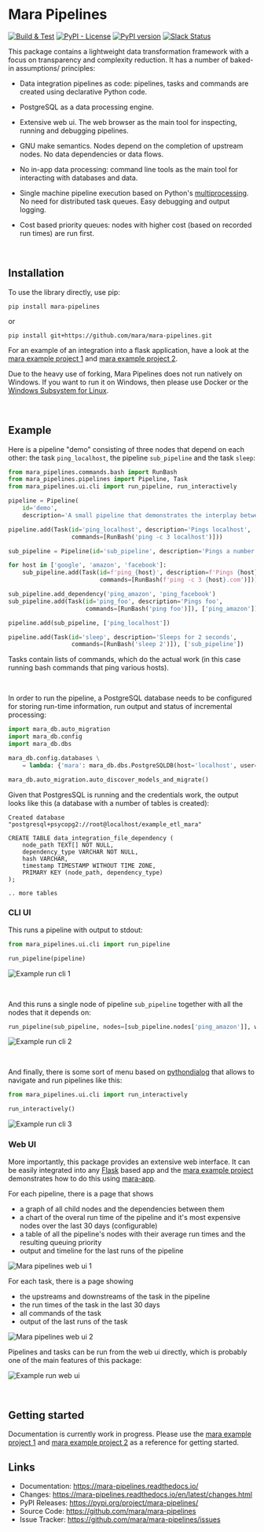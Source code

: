 # Mara Pipelines

[![Build & Test](https://github.com/mara/mara-pipelines/actions/workflows/build.yaml/badge.svg)](https://github.com/mara/mara-pipelines/actions/workflows/build.yaml)
[![PyPI - License](https://img.shields.io/pypi/l/mara-pipelines.svg)](https://github.com/mara/mara-pipelines/blob/master/LICENSE)
[![PyPI version](https://badge.fury.io/py/mara-pipelines.svg)](https://badge.fury.io/py/mara-pipelines)
[![Slack Status](https://img.shields.io/badge/slack-join_chat-white.svg?logo=slack&style=social)](https://communityinviter.com/apps/mara-users/public-invite)



This package contains a lightweight data transformation framework with a focus on transparency and complexity reduction. It has a number of baked-in assumptions/ principles:

- Data integration pipelines as code: pipelines, tasks and commands are created using declarative Python code.

- PostgreSQL as a data processing engine.

- Extensive web ui. The web browser as the main tool for inspecting, running and debugging pipelines.

- GNU make semantics. Nodes depend on the completion of upstream nodes. No data dependencies or data flows.

- No in-app data processing: command line tools as the main tool for interacting with databases and data.

- Single machine pipeline execution based on Python's [multiprocessing](https://docs.python.org/3.6/library/multiprocessing.html). No need for distributed task queues. Easy debugging and output logging.

- Cost based priority queues: nodes with higher cost (based on recorded run times) are run first.

&nbsp;

## Installation

To use the library directly, use pip:

```
pip install mara-pipelines
```

or
 
```
pip install git+https://github.com/mara/mara-pipelines.git
```

For an example of an integration into a flask application, have a look at the [mara example project 1](https://github.com/mara/mara-example-project-1) and [mara example project 2](https://github.com/mara/mara-example-project-2).

Due to the heavy use of forking, Mara Pipelines does not run natively on Windows. If you want to run it on Windows, then please use Docker or the [Windows Subsystem for Linux](https://en.wikipedia.org/wiki/Windows_Subsystem_for_Linux). 

&nbsp;

## Example

Here is a pipeline "demo" consisting of three nodes that depend on each other: the task `ping_localhost`, the pipeline `sub_pipeline` and the task `sleep`:

```python
from mara_pipelines.commands.bash import RunBash
from mara_pipelines.pipelines import Pipeline, Task
from mara_pipelines.ui.cli import run_pipeline, run_interactively

pipeline = Pipeline(
    id='demo',
    description='A small pipeline that demonstrates the interplay between pipelines, tasks and commands')

pipeline.add(Task(id='ping_localhost', description='Pings localhost',
                  commands=[RunBash('ping -c 3 localhost')]))

sub_pipeline = Pipeline(id='sub_pipeline', description='Pings a number of hosts')

for host in ['google', 'amazon', 'facebook']:
    sub_pipeline.add(Task(id=f'ping_{host}', description=f'Pings {host}',
                          commands=[RunBash(f'ping -c 3 {host}.com')]))

sub_pipeline.add_dependency('ping_amazon', 'ping_facebook')
sub_pipeline.add(Task(id='ping_foo', description='Pings foo',
                      commands=[RunBash('ping foo')]), ['ping_amazon'])

pipeline.add(sub_pipeline, ['ping_localhost'])

pipeline.add(Task(id='sleep', description='Sleeps for 2 seconds',
                  commands=[RunBash('sleep 2')]), ['sub_pipeline'])
```

Tasks contain lists of commands, which do the actual work (in this case running bash commands that ping various hosts). 

&nbsp;

In order to run the pipeline, a PostgreSQL database needs to be configured for storing run-time information, run output and status of incremental processing: 

```python
import mara_db.auto_migration
import mara_db.config
import mara_db.dbs

mara_db.config.databases \
    = lambda: {'mara': mara_db.dbs.PostgreSQLDB(host='localhost', user='root', database='example_etl_mara')}

mara_db.auto_migration.auto_discover_models_and_migrate()
```

Given that PostgresSQL is running and the credentials work, the output looks like this (a database with a number of tables is created):

```
Created database "postgresql+psycopg2://root@localhost/example_etl_mara"

CREATE TABLE data_integration_file_dependency (
    node_path TEXT[] NOT NULL, 
    dependency_type VARCHAR NOT NULL, 
    hash VARCHAR, 
    timestamp TIMESTAMP WITHOUT TIME ZONE, 
    PRIMARY KEY (node_path, dependency_type)
);

.. more tables
```

### CLI UI

This runs a pipeline with output to stdout:

```python
from mara_pipelines.ui.cli import run_pipeline

run_pipeline(pipeline)
```

![Example run cli 1](https://github.com/mara/mara-pipelines/raw/3.2.x/docs/_static/example-run-cli-1.gif)

&nbsp;

And this runs a single node of pipeline `sub_pipeline` together with all the nodes that it depends on:

```python
run_pipeline(sub_pipeline, nodes=[sub_pipeline.nodes['ping_amazon']], with_upstreams=True)
```

![Example run cli 2](https://github.com/mara/mara-pipelines/raw/3.2.x/docs/_static/example-run-cli-2.gif)

&nbsp;


And finally, there is some sort of menu based on [pythondialog](http://pythondialog.sourceforge.net/) that allows to navigate and run pipelines like this:

```python
from mara_pipelines.ui.cli import run_interactively

run_interactively()
```

![Example run cli 3](https://github.com/mara/mara-pipelines/raw/3.2.x/docs/_static/example-run-cli-3.gif)



### Web UI

More importantly, this package provides an extensive web interface. It can be easily integrated into any [Flask](https://flask.palletsprojects.com/) based app and the [mara example project](https://github.com/mara/mara-example-project) demonstrates how to do this using [mara-app](https://github.com/mara/mara-app).

For each pipeline, there is a page that shows

- a graph of all child nodes and the dependencies between them
- a chart of the overal run time of the pipeline and it's most expensive nodes over the last 30 days (configurable)
- a table of all the pipeline's nodes with their average run times and the resulting queuing priority
- output and timeline for the last runs of the pipeline


![Mara pipelines web ui 1](https://github.com/mara/mara-pipelines/raw/3.2.x/docs/_static/mara-pipelines-web-ui-1.png)

For each task, there is a page showing 

- the upstreams and downstreams of the task in the pipeline
- the run times of the task in the last 30 days
- all commands of the task
- output of the last runs of the task

![Mara pipelines web ui 2](https://github.com/mara/mara-pipelines/raw/3.2.x/docs/_static/mara-pipelines-web-ui-2.png)


Pipelines and tasks can be run from the web ui directly, which is probably one of the main features of this package: 

![Example run web ui](https://github.com/mara/mara-pipelines/raw/3.2.x/docs/_static/example-run-web-ui.gif)

&nbsp;

## Getting started

Documentation is currently work in progress. Please use the [mara example project 1](https://github.com/mara/mara-example-project-1) and [mara example project 2](https://github.com/mara/mara-example-project-2) as a reference for getting started. 

## Links

* Documentation: https://mara-pipelines.readthedocs.io/
* Changes: https://mara-pipelines.readthedocs.io/en/latest/changes.html
* PyPI Releases: https://pypi.org/project/mara-pipelines/
* Source Code: https://github.com/mara/mara-pipelines
* Issue Tracker: https://github.com/mara/mara-pipelines/issues
